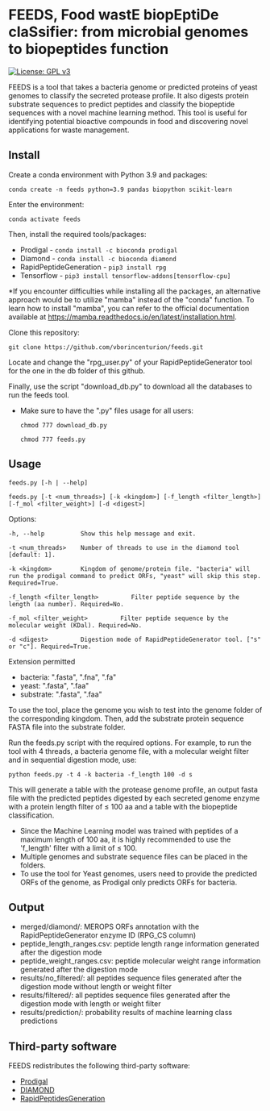 # FEEDS, Food wastE biopEptiDe claSsifier: from microbial genomes to biopeptides function
<!-- badges: start -->
[![License: GPL v3](https://img.shields.io/badge/license-GPLv3-blue.svg)](https://github.com/vborincenturion/feeds/blob/main/LICENSE)
<!--badges: end -->

FEEDS is a tool that takes a bacteria genome or predicted proteins of yeast genomes to classify the secreted protease profile. It also digests protein substrate sequences to predict peptides and classify the biopeptide sequences with a novel machine learning method. This tool is useful for identifying potential bioactive compounds in food and discovering novel applications for waste management.

## Install

Create a conda environment with Python 3.9 and packages:

```conda create -n feeds python=3.9 pandas biopython scikit-learn```

Enter the environment:

```conda activate feeds```

Then, install the required tools/packages:

- Prodigal - ```conda install -c bioconda prodigal```
- Diamond - ```conda install -c bioconda diamond```
- RapidPeptideGeneration - ```pip3 install rpg```
- Tensorflow - ```pip3 install tensorflow-addons[tensorflow-cpu]```

*If you encounter difficulties while installing all the packages, an alternative approach would be to utilize "mamba" instead of the "conda" function.
To learn how to install "mamba", you can refer to the official documentation available at https://mamba.readthedocs.io/en/latest/installation.html.

Clone this repository:

```git clone https://github.com/vborincenturion/feeds.git```

Locate and change the "rpg_user.py" of your RapidPeptideGenerator tool for the one in the db folder of this github.

Finally, use the script "download_db.py" to download all the databases to run the feeds tool.
- Make sure to have the ".py" files usage for all users: 
   
   ```chmod 777 download_db.py```
   
   ```chmod 777 feeds.py```

## Usage

    feeds.py [-h | --help]
    
    feeds.py [-t <num_threads>] [-k <kingdom>] [-f_length <filter_length>] [-f_mol <filter_weight>] [-d <digest>]

Options:

    -h, --help          Show this help message and exit.
    
    -t <num_threads>    Number of threads to use in the diamond tool [default: 1].
    
    -k <kingdom>        Kingdom of genome/protein file. "bacteria" will run the prodigal command to predict ORFs, "yeast" will skip this step. Required=True.
    
    -f_length <filter_length>         Filter peptide sequence by the length (aa number). Required=No.
    
    -f_mol <filter_weight>         Filter peptide sequence by the molecular weight (KDal). Required=No.
    
    -d <digest>         Digestion mode of RapidPeptideGenerator tool. ["s" or "c"]. Required=True.
    
Extension permitted
- bacteria: ".fasta", ".fna", ".fa"
- yeast: ".fasta", ".faa"
- substrate: ".fasta", ".faa"

To use the tool, place the genome you wish to test into the genome folder of the corresponding kingdom. Then, add the substrate protein sequence FASTA file into the substrate folder.

Run the feeds.py script with the required options. For example, to run the tool with 4 threads, a bacteria genome file, with a molecular weight filter and in sequential digestion mode, use:

```python feeds.py -t 4 -k bacteria -f_length 100 -d s``` 

This will generate a table with the protease genome profile, an output fasta file with the predicted peptides digested by each secreted genome enzyme with a protein length filter of ≤ 100 aa and a table with the biopeptide classification.

- Since the Machine Learning model was trained with peptides of a maximum length of 100 aa, it is highly recommended to use the 'f_length' filter with a limit of ≤ 100.
- Multiple genomes and substrate sequence files can be placed in the folders.
- To use the tool for Yeast genomes, users need to provide the predicted ORFs of the genome, as Prodigal only predicts ORFs for bacteria.

## Output

- merged/diamond/: MEROPS ORFs annotation with the RapidPeptideGenerator enzyme ID (RPG_CS column)
- peptide_length_ranges.csv: peptide length range information generated after the digestion mode
- peptide_weight_ranges.csv: peptide molecular weight range information generated after the digestion mode
- results/no_filtered/: all peptides sequence files generated after the digestion mode without length or weight filter
- results/filtered/: all peptides sequence files generated after the digestion mode with length or weight filter
- results/prediction/: probability results of machine learning class predictions

## Third-party software
FEEDS redistributes the following third-party software:

* [Prodigal](https://github.com/hyattpd/Prodigal)
* [DIAMOND](https://github.com/bbuchfink/diamond)
* [RapidPeptidesGeneration](https://gitlab.pasteur.fr/nmaillet/rpg)
